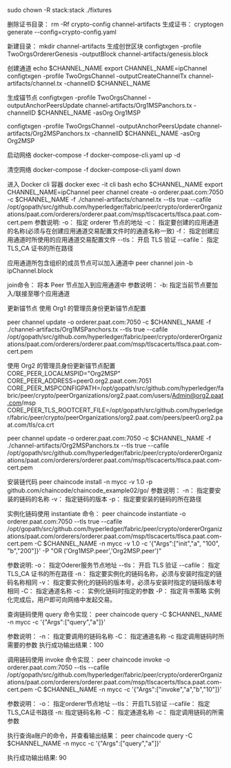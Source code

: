 sudo chown -R stack:stack ./fixtures

删除证书目录：
rm -Rf crypto-config channel-artifacts
生成证书： 
cryptogen generate --config=crypto-config.yaml

新建目录：
mkdir channel-artifacts
生成创世区块 
configtxgen -profile TwoOrgsOrdererGenesis -outputBlock channel-artifacts/genesis.block

创建通道
echo $CHANNEL_NAME
export CHANNEL_NAME=ipChannel
configtxgen -profile TwoOrgsChannel -outputCreateChannelTx channel-artifacts/channel.tx -channelID $CHANNEL_NAME

生成锚节点
configtxgen -profile TwoOrgsChannel -outputAnchorPeersUpdate channel-artifacts/Org1MSPanchors.tx -channelID $CHANNEL_NAME -asOrg Org1MSP

configtxgen -profile TwoOrgsChannel -outputAnchorPeersUpdate channel-artifacts/Org2MSPanchors.tx -channelID $CHANNEL_NAME -asOrg Org2MSP

启动网络
docker-compose -f docker-compose-cli.yaml up -d

清空网络
docker-compose -f docker-compose-cli.yaml down

进入 Docker cli 容器
docker exec -it cli bash
echo $CHANNEL_NAME
export CHANNEL_NAME=ipChannel
peer channel create -o orderer.paat.com:7050 -c $CHANNEL_NAME -f ./channel-artifacts/channel.tx --tls true  --cafile /opt/gopath/src/github.com/hyperledger/fabric/peer/crypto/ordererOrganizations/paat.com/orderers/orderer.paat.com/msp/tlscacerts/tlsca.paat.com-cert.pem
参数说明:
-o： 指定 orderer 节点的地址
-c： 指定要创建的应用通道的名称(必须与在创建应用通道交易配置文件时的通道名称一致)
-f： 指定创建应用通道时所使用的应用通道交易配置文件
--tls： 开启 TLS 验证
--cafile： 指定 TLS_CA 证书的所在路径

应用通道所包含组织的成员节点可以加入通道中
 peer channel join -b ipChannel.block

join命令： 将本 Peer 节点加入到应用通道中
参数说明：
-b: 指定当前节点要加入/联接至哪个应用通道

更新锚节点
使用 Org1 的管理员身份更新锚节点配置

peer channel update -o orderer.paat.com:7050 -c $CHANNEL_NAME -f ./channel-artifacts/Org1MSPanchors.tx --tls true --cafile /opt/gopath/src/github.com/hyperledger/fabric/peer/crypto/ordererOrganizations/paat.com/orderers/orderer.paat.com/msp/tlscacerts/tlsca.paat.com-cert.pem


使用 Org2 的管理员身份更新锚节点配置
CORE_PEER_LOCALMSPID="Org2MSP"
CORE_PEER_ADDRESS=peer0.org2.paat.com:7051 
CORE_PEER_MSPCONFIGPATH=/opt/gopath/src/github.com/hyperledger/fabric/peer/crypto/peerOrganizations/org2.paat.com/users/Admin@org2.paat.com/msp
CORE_PEER_TLS_ROOTCERT_FILE=/opt/gopath/src/github.com/hyperledger/fabric/peer/crypto/peerOrganizations/org2.paat.com/peers/peer0.org2.paat.com/tls/ca.crt 

peer channel update -o orderer.paat.com:7050 -c $CHANNEL_NAME -f ./channel-artifacts/Org2MSPanchors.tx --tls true --cafile /opt/gopath/src/github.com/hyperledger/fabric/peer/crypto/ordererOrganizations/paat.com/orderers/orderer.paat.com/msp/tlscacerts/tlsca.paat.com-cert.pem


安装链代码
peer chaincode install -n mycc -v 1.0 -p github.com/chaincode/chaincode_example02/go/
参数说明：
-n： 指定要安装的链码的名称
-v： 指定链码的版本
-p： 指定要安装的链码的所在路径

实例化链码使用 instantiate 命令：
peer chaincode instantiate -o orderer.paat.com:7050 --tls true --cafile /opt/gopath/src/github.com/hyperledger/fabric/peer/crypto/ordererOrganizations/paat.com/orderers/orderer.paat.com/msp/tlscacerts/tlsca.paat.com-cert.pem -C $CHANNEL_NAME -n mycc -v 1.0 -c '{"Args":["init","a", "100", "b","200"]}' -P "OR ('Org1MSP.peer','Org2MSP.peer')"

参数说明:
-o： 指定Oderer服务节点地址
--tls： 开启 TLS 验证
--cafile： 指定 TLS_CA 证书的所在路径
-n： 指定要实例化的链码名称，必须与安装时指定的链码名称相同
-v： 指定要实例化的链码的版本号，必须与安装时指定的链码版本号相同
-C： 指定通道名称
-c： 实例化链码时指定的参数
-P： 指定背书策略
实例化完成后，用户即可向网络中发起交易。

查询链码使用 query 命令实现：
peer chaincode query -C $CHANNEL_NAME -n mycc -c '{"Args":["query","a"]}'

参数说明：
-n： 指定要调用的链码名称
-C： 指定通道名称
-c 指定调用链码时所需要的参数
执行成功输出结果：100

调用链码使用 invoke 命令实现：
peer chaincode invoke -o orderer.paat.com:7050 --tls --cafile /opt/gopath/src/github.com/hyperledger/fabric/peer/crypto/ordererOrganizations/paat.com/orderers/orderer.paat.com/msp/tlscacerts/tlsca.paat.com-cert.pem  -C $CHANNEL_NAME -n mycc -c '{"Args":["invoke","a","b","10"]}'

参数说明：
-o： 指定orderer节点地址
--tls： 开启TLS验证
--cafile： 指定TLS_CA证书路径
-n: 指定链码名称
-C： 指定通道名称
-c： 指定调用链码的所需参数

执行查询a账户的命令，并查看输出结果：
peer chaincode query -C $CHANNEL_NAME -n mycc -c '{"Args":["query","a"]}'

执行成功输出结果: 90